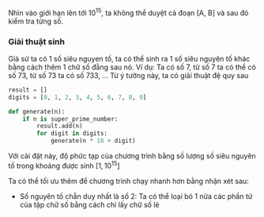Nhìn vào giới hạn lên tới $10^{15}$, ta không thể duyệt cả đoạn [A, B] và sau đó kiểm tra từng số. 
### Giải thuật sinh
Giả sử ta có 1 số siêu nguyen tố, ta có thể sinh ra 1 số siêu nguyên tố khác bằng cách thêm 1 chữ số đằng sau nó. Ví dụ:  Ta có số 7, từ số 7 ta có thể có số 73, từ số 73 ta có số 733, ... Từ ý tưởng này, ta có giải thuật đệ quy sau

```python
result = []
digits = [0, 1, 2, 3, 4, 5, 6, 7, 8, 9]

def generate(n):
    if n is super_prime_number:
        result.add(n)
        for digit in digits:
            generate(n * 10 + digit)
```
Với cài đặt này, độ phức tạp của chương trình bằng số lượng số siêu nguyên tố trong khoảng được sinh $[1, 10^{15}]$

Ta có thể tối ưu thêm để chương trình chạy nhanh hơn bằng nhận xét sau:
- Số nguyên tố chẵn duy nhất là số 2: Ta có thể loại bỏ 1 nửa các phần tử của tập chữ số bằng cách chỉ lấy chữ số lẻ